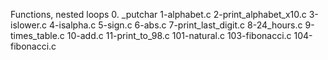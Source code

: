 Functions, nested loops
0. _putchar
1-alphabet.c
2-print_alphabet_x10.c
3-islower.c
4-isalpha.c
5-sign.c
6-abs.c
7-print_last_digit.c
8-24_hours.c
9-times_table.c
10-add.c
11-print_to_98.c
101-natural.c
103-fibonacci.c
104-fibonacci.c
